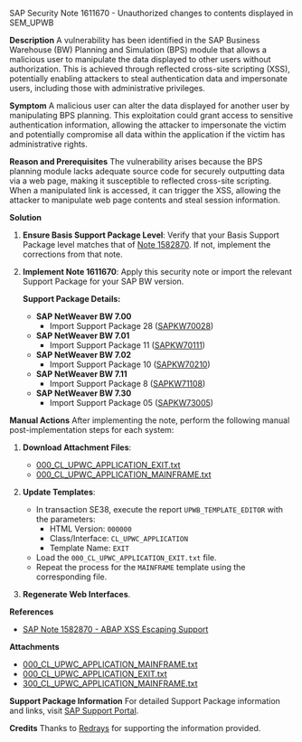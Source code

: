 SAP Security Note 1611670 - Unauthorized changes to contents displayed in SEM_UPWB

**Description**
A vulnerability has been identified in the SAP Business Warehouse (BW) Planning and Simulation (BPS) module that allows a malicious user to manipulate the data displayed to other users without authorization. This is achieved through reflected cross-site scripting (XSS), potentially enabling attackers to steal authentication data and impersonate users, including those with administrative privileges.

**Symptom**
A malicious user can alter the data displayed for another user by manipulating BPS planning. This exploitation could grant access to sensitive authentication information, allowing the attacker to impersonate the victim and potentially compromise all data within the application if the victim has administrative rights.

**Reason and Prerequisites**
The vulnerability arises because the BPS planning module lacks adequate source code for securely outputting data via a web page, making it susceptible to reflected cross-site scripting. When a manipulated link is accessed, it can trigger the XSS, allowing the attacker to manipulate web page contents and steal session information.

**Solution**
1. **Ensure Basis Support Package Level**: Verify that your Basis Support Package level matches that of [Note 1582870](https://me.sap.com/notes/1582870). If not, implement the corrections from that note.
2. **Implement Note 1611670**: Apply this security note or import the relevant Support Package for your SAP BW version.

   **Support Package Details:**
   - **SAP NetWeaver BW 7.00**
     - Import Support Package 28 ([SAPKW70028](https://me.sap.com/supportpackage/SAPKW70028))
   - **SAP NetWeaver BW 7.01**
     - Import Support Package 11 ([SAPKW70111](https://me.sap.com/supportpackage/SAPKW70111))
   - **SAP NetWeaver BW 7.02**
     - Import Support Package 10 ([SAPKW70210](https://me.sap.com/supportpackage/SAPKW70210))
   - **SAP NetWeaver BW 7.11**
     - Import Support Package 8 ([SAPKW71108](https://me.sap.com/supportpackage/SAPKW71108))
   - **SAP NetWeaver BW 7.30**
     - Import Support Package 05 ([SAPKW73005](https://me.sap.com/supportpackage/SAPKW73005))

**Manual Actions**
After implementing the note, perform the following manual post-implementation steps for each system:

1. **Download Attachment Files**:
   - [000_CL_UPWC_APPLICATION_EXIT.txt](https://me.sap.com/sap/support/sapnotes/public/services/attachment.htm?iv_key=012006153200000394792011&iv_version=0005&iv_guid=ADC8661EF64FD24E86D0C3EE9B260789)
   - [000_CL_UPWC_APPLICATION_MAINFRAME.txt](https://me.sap.com/sap/support/sapnotes/public/services/attachment.htm?iv_key=012006153200000394792011&iv_version=0005&iv_guid=F1ECA0355D59B742AAB720DAE8CEDF74)

2. **Update Templates**:
   - In transaction SE38, execute the report `UPWB_TEMPLATE_EDITOR` with the parameters:
     - HTML Version: `000000`
     - Class/Interface: `CL_UPWC_APPLICATION`
     - Template Name: `EXIT`
   - Load the `000_CL_UPWC_APPLICATION_EXIT.txt` file.
   - Repeat the process for the `MAINFRAME` template using the corresponding file.

3. **Regenerate Web Interfaces**.

**References**
- [SAP Note 1582870 - ABAP XSS Escaping Support](https://me.sap.com/notes/1582870)

**Attachments**
- [000_CL_UPWC_APPLICATION_MAINFRAME.txt](https://me.sap.com/sap/support/sapnotes/public/services/attachment.htm?iv_key=012006153200000394792011&iv_version=0005&iv_guid=9FC2E3DAFC18BB4C982B04B432920016)
- [000_CL_UPWC_APPLICATION_EXIT.txt](https://me.sap.com/sap/support/sapnotes/public/services/attachment.htm?iv_key=012006153200000394792011&iv_version=0005&iv_guid=ADC8661EF64FD24E86D0C3EE9B260789)
- [300_CL_UPWC_APPLICATION_MAINFRAME.txt](https://me.sap.com/sap/support/sapnotes/public/services/attachment.htm?iv_key=012006153200000394792011&iv_version=0005&iv_guid=F1ECA0355D59B742AAB720DAE8CEDF74)

**Support Package Information**
For detailed Support Package information and links, visit [SAP Support Portal](https://me.sap.com/supportpackage/).

**Credits**
Thanks to [Redrays](https://redrays.io) for supporting the information provided.